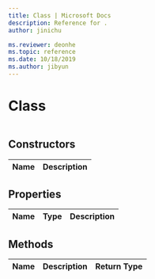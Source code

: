 ```yaml
---
title: Class | Microsoft Docs
description: Reference for .
author: jinichu

ms.reviewer: deonhe 
ms.topic: reference 
ms.date: 10/18/2019
ms.author: jibyun
---
```


# Class

```

```

## Constructors
|Name|Description|
|---|---|


## Properties
|Name|Type|Description|
|---|---|---|


## Methods
|Name|Description|Return Type|
|---|---|---|


